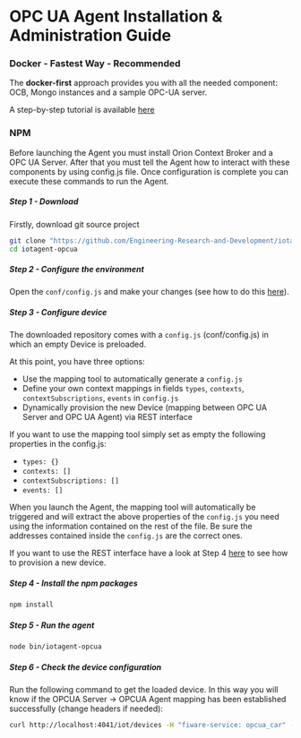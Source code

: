# OPC UA Agent Installation & Administration Guide

### Docker - Fastest Way - Recommended

The **docker-first** approach provides you with all the needed component: OCB, Mongo instances and a sample OPC-UA
server.

A step-by-step tutorial is available [here](./opc_ua_agent_tutorial.md)

### NPM

Before launching the Agent you must install Orion Context Broker and a OPC UA Server. After that you must tell the Agent
how to interact with these components by using config.js file. Once configuration is complete you can execute these
commands to run the Agent.

##### Step 1 - Download

Firstly, download git source project

```bash
git clone "https://github.com/Engineering-Research-and-Development/iotagent-opcua"
cd iotagent-opcua
```

##### Step 2 - Configure the environment

Open the `conf/config.js` and make your changes (see how to do this [here](howto.md)).

##### Step 3 - Configure device

The downloaded repository comes with a `config.js` (conf/config.js) in which an empty Device is preloaded.

At this point, you have three options:

-   Use the mapping tool to automatically generate a `config.js`
-   Define your own context mappings in fields `types`, `contexts`, `contextSubscriptions`, `events` in `config.js`
-   Dynamically provision the new Device (mapping between OPC UA Server and OPC UA Agent) via REST interface

If you want to use the mapping tool simply set as empty the following properties in the config.js:

-   `types: {}`
-   `contexts: []`
-   `contextSubscriptions: []`
-   `events: []`

When you launch the Agent, the mapping tool will automatically be triggered and will extract the above properties of the
`config.js` you need using the information contained on the rest of the file. Be sure the addresses contained inside the
`config.js` are the correct ones.

If you want to use the REST interface have a look at Step 4
[here](https://iotagent-opcua.readthedocs.io/en/latest/opc_ua_agent_tutorial.html#step-by-step-tutorial) to see how to
provision a new device.

##### Step 4 - Install the npm packages

```bash
npm install
```

##### Step 5 - Run the agent

```bash
node bin/iotagent-opcua
```

##### Step 6 - Check the device configuration

Run the following command to get the loaded device. In this way you will know if the OPCUA Server -> OPCUA Agent mapping
has been established successfully (change headers if needed):

```bash
curl http://localhost:4041/iot/devices -H "fiware-service: opcua_car" -H "fiware-servicepath: /demo"
```
